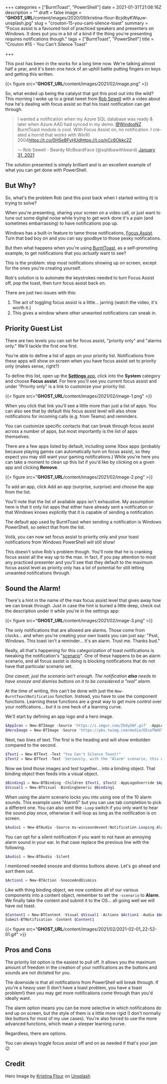 +++
categories = ["BurntToast", "PowerShell"]
date = 2021-01-31T21:08:16Z
description = ""
draft = false
image = "__GHOST_URL__/content/images/2020/09/kristina-flour-BcjdbyKWquw-unsplash.jpg"
slug = "crouton-15-you-cant-silence-toast"
summary = "Focus assist is a favoured tool of practiced speakers and presenters on Windows. It does put you in a bit of a bind if the thing you're presenting requires notifications though."
tags = ["BurntToast", "PowerShell"]
title = "Crouton #15 - You Can't Silence Toast"

+++


This post has been in the works for a long time now. We're talking almost half a year, and it's been one heck of an uphill battle putting fingers on keys and getting this written.

{{< figure src="__GHOST_URL__/content/images/2021/02/image.png" >}}

So, what ended up being the catalyst that got this post out into the wild? This morning I woke up to a great tweet from [Rob Sewell](https://twitter.com/sqldbawithbeard) with a video about how he's dealing with focus assist so that his toast notification can get through.

<blockquote class="twitter-tweet"><p lang="en" dir="ltr">I wanted a notification when my Azure SQL database was ready &amp; later when Azure AAD had synced in my demo. <a href="https://twitter.com/WindosNZ?ref_src=twsrc%5Etfw">@WindosNZ</a> BurntToast module is cool. With Focus Assist on, no notification. I created a horrid that works with Win10 2004<a href="https://t.co/0HSeBFyHUd">https://t.co/0HSeBFyHUd</a><a href="https://t.co/nCc6Okkc2Z">https://t.co/nCc6Okkc2Z</a></p>&mdash; Rob Sewell - Beardy McBeardFace (@sqldbawithbeard) <a href="https://twitter.com/sqldbawithbeard/status/1355863947044392963?ref_src=twsrc%5Etfw">January 31, 2021</a></blockquote>
<script async src="https://platform.twitter.com/widgets.js" charset="utf-8"></script>

The solution presented is simply brilliant and is an excellent example of what you can get done with PowerShell.

## But Why?

So, what's the problem Rob (and this post back when I started writing it) is trying to solve?

When you're presenting, sharing your screen on a video call, or just want to tune out some digital noise while trying to get work done it's a pain (and sometimes embarrassing) to have notifications pop up.

Windows has a built-in feature to tame those notifications, [Focus Assist](https://support.microsoft.com/en-us/windows/turn-focus-assist-on-or-off-in-windows-10-5492a638-b5a3-1ee0-0c4f-5ae044450e09). Turn that bad boy on and you can say goodbye to those pesky notifications.

But then what happens when you're using [BurntToast](https://www.powershellgallery.com/packages/BurntToast), as a self-promoting example, to get notifications that you _actually_ want to see?

This is the problem: stop most notifications showing up on screen, except for the ones you're creating yourself.

Rob's solution is to automate the keystrokes needed to turn Focus Assist off, pop the toast, then turn focus assist back on.

There are just two issues with this:

1. The act of toggling focus assist is a little... jarring (watch the video, it's worth it.)
2. This gives a window where other unwanted notifications can sneak in.

## Priority Guest List

There are two levels you can set for focus assist, "priority only" and "alarms only." We'll tackle the first one first.

You're able to define a list of apps on your priority list. Notifications from these apps will show on screen when you have focus assist set to priority only (makes sense, right?)

To define this list, open up the  [**Settings** app](https://support.microsoft.com/en-us/windows/find-settings-in-windows-10-6ffbef87-e633-45ac-a1e8-b7a834578ac6), click into the **System** category and choose **Focus assist**. For here you'll see you current focus assist and under "Priority only" is a link to customize your priority list.

{{< figure src="__GHOST_URL__/content/images/2021/02/image-1.png" >}}

When you click that link you'll see a little more than just a list of apps. You can also see that by default this focus assist level will also show notifications for incoming calls (e.g. from Teams) and reminders.

You can customize specific contacts that can break through focus assist across a number of apps, but most importantly is the list of apps themselves.

There are a few apps listed by default, including some Xbox apps (probably because playing games can automatically turn on focus assist, so they expect you may still want your gaming notifications.) While you're here you can take a moment to clean up this list if you'd like by clicking on a given app and clicking **Remove**.

{{< figure src="__GHOST_URL__/content/images/2021/02/image-2.png" >}}

To add an app, click Add an app (surprise, surprise) and choose the app from the list.

You'll note that the list of available apps isn't exhaustive. My assumption here is that it only list apps that either have already sent a notification or that Windows knows explicitly that it is capable of sending a notification.

The default app used by BurntToast when sending a notification is Windows PowerShell, so select that from the list.

Voilà, you can now set focus assist to priority only and your toast notifications from Windows PowerShell will still show!

This doesn't solve Rob's problem though. You'll note that he is cranking focus assist all the way up to the max. In fact, if you pay attention to most any practiced presenter and you'll see that they default to the maximum focus assist level as priority only has a lot of potential for still letting unwanted notifications through.

## Sound the Alarm!

There's a hint in the name of the max focus assist level that gives away how we can break through. Just in case the hint is buried a little deep, check out the description under it while you're in the settings app:

{{< figure src="__GHOST_URL__/content/images/2021/02/image-3.png" >}}

The only notifications that are allowed are alarms. Those come from clocks... and when you're creating your own toasts you can just say: "Psst, Windows. This toast isn't a reminder... it's an alarm. Trust me. Thanks bud."

Really, all that's happening for this categorization of toast notifications is tweaking the notification's "[scenario](https://docs.microsoft.com/en-us/windows/uwp/design/shell/tiles-and-notifications/toast-schema#toastscenario)". One of these happens to be an alarm scenario, and all focus assist is doing is blocking notifications that do not have that particular scenario set.

_One caveat, just the scenario isn't enough. The notification **also** needs to have snooze and dismiss buttons on it to be considered a "real" alarm._

At the time of writing, this can't be done with just the `New-BurntToastNotification` function. Instead, you have to use the component functions. Learning these functions are a great way to get more control over your notifications... but it is one heck of a learning curve.

We'll start by defining an app logo and a hero image.

```powershell
$AppIcon = New-BTImage -Source 'https://i.imgur.com/ZbdyG6F.gif' -AppLogoOverride
$HeroImage = New-BTImage -Source 'https://pbs.twimg.com/media/EEsoTNdXYAEYd73.jpg' -HeroImage
```

Next, two lines of text. The first is the heading and will show embolden compared to the second.

```powershell
$Text1 = New-BTText -Text "You Can't Silence Toast!"
$Text2 = New-BTText -Text 'Seriously, with the "Alarm" scenario, this will break through focus assist.'
```

Now we bind those images and text together... into a binding object. That binding object then feeds into a visual object.

```powershell
$Binding1 = New-BTBinding -Children $Text1, $Text2 -AppLogoOverride $AppIcon -HeroImage $HeroImage 
$Visual1 = New-BTVisual -BindingGeneric $Binding1
```

When using the alarm scenario locks you into using one of the 10 alarm sounds. This example uses "Alarm5" but you can use tab completion to pick a different one. You can also omit the `-Loop` switch if you only want to hear the sound play once, otherwise it will loop as long as the notification is on screen.

```powershell
$Audio1 = New-BTAudio -Source ms-winsoundevent:Notification.Looping.Alarm5 -Loop
```

You can opt for a silent notification if you want to not have an annoying alarm sound in your ear. In that case replace the previous line with the following.

```powershell
$Audio1 = New-BTAudio -Silent
```

I mentioned needed snooze and dismiss buttons above. Let's go ahead and sort them out.

```powershell
$Action1 = New-BTAction -SnoozeAndDismiss
```

Like with thing binding object, we now combine all of our various components into a content object, remember to set the `-scenario` to **Alarm**. We finally take the content and submit it to the OS... all going well we will have out toast.

```powershell
$Content1 = New-BTContent -Visual $Visual1 -Actions $Action1 -Audio $Audio1 -Scenario Alarm
Submit-BTNotification -Content $Content1
```

{{< figure src="__GHOST_URL__/content/images/2021/02/2021-02-01_22-52-01.gif" >}}

## Pros and Cons

The priority list option is the easiest to pull off. It allows you the maximum amount of freedom in the creation of your notifications as the buttons and sounds are not dictated for you.

The downside is that all notifications from PowerShell will break through. If you're a heavy user (I don't have a toast problem, you have a toast problem!) then you may get more notifications come through than you'd ideally want.

The alarm option means you can be more selective in which notifications do end up on screen, but the style of them is a little more rigid (I don't normally like buttons for most of my use cases). You're also forced to use the more advanced functions, which mean a steeper learning curve.

Regardless, there are options.

You can always toggle focus assist off and on as needed if that's your jam 😉

## Credit

Hero Image by [Kristina Flour](https://unsplash.com/@tinaflour?utm_source=unsplash&utm_medium=referral&utm_content=creditCopyText) on [Unsplash](https://unsplash.com/s/photos/silence?utm_source=unsplash&utm_medium=referral&utm_content=creditCopyText)

